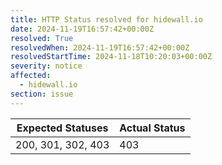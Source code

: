 ```yaml
---
title: HTTP Status resolved for hidewall.io
date: 2024-11-19T16:57:42+00:00Z
resolved: True
resolvedWhen: 2024-11-19T16:57:42+00:00Z
resolvedStartTime: 2024-11-18T10:20:03+00:00Z
severity: notice
affected:
  - hidewall.io
section: issue
---
```


| Expected Statuses | Actual Status  |
|-------------------|----------------|
| 200, 301, 302, 403 | 403 |
